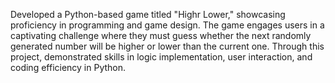 Developed a Python-based game titled "Highr Lower," showcasing proficiency in programming and game design. The game engages users in a captivating challenge where they must guess whether the next randomly generated number will be higher or lower than the current one. Through this project, demonstrated skills in logic implementation, user interaction, and coding efficiency in Python.

